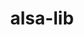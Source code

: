 ---
title: "alsa-lib"
layout: cache
categories: [package, develop-2024-02-25]
meta: {"versions": ["1.2.3.2"], "compilers": ["gcc@=11.4.0", "gcc@=9.4.0", "oneapi@=2024.0.0"], "oss": ["ubuntu20.04", "ubuntu22.04"], "platforms": ["linux"], "targets": ["neoverse_v1", "neoverse_v2", "ppc64le", "x86_64_v3"], "stacks": ["e4s", "e4s-neoverse-v2", "e4s-neoverse_v1", "e4s-oneapi", "e4s-power", "root"], "num_specs": 5, "num_specs_by_stack": {"e4s-neoverse_v1": 1, "root": 5, "e4s-power": 1, "e4s": 1, "e4s-neoverse-v2": 1, "e4s-oneapi": 1}}
spec_details: [{"hash": "tnalfs7cijcxg3t2l4qj4u2inyvwp2wy", "compiler": "gcc@=11.4.0", "versions": ["1.2.3.2"], "os": "ubuntu20.04", "platform": "linux", "target": "neoverse_v1", "variants": ["build_system=autotools", "~python"], "stacks": ["e4s-neoverse_v1", "root"], "size": "-", "tarball": "https://binaries.spack.io/develop-2024-02-25/build_cache/linux-ubuntu20.04-neoverse_v1/gcc-11.4.0/alsa-lib-1.2.3.2/linux-ubuntu20.04-neoverse_v1-gcc-11.4.0-alsa-lib-1.2.3.2-tnalfs7cijcxg3t2l4qj4u2inyvwp2wy.spack"}, {"hash": "3ncrt4dubwtpi4k7kfyt7eghz4slz4xf", "compiler": "gcc@=9.4.0", "versions": ["1.2.3.2"], "os": "ubuntu20.04", "platform": "linux", "target": "ppc64le", "variants": ["build_system=autotools", "~python"], "stacks": ["root", "e4s-power"], "size": "-", "tarball": "https://binaries.spack.io/develop-2024-02-25/build_cache/linux-ubuntu20.04-ppc64le/gcc-9.4.0/alsa-lib-1.2.3.2/linux-ubuntu20.04-ppc64le-gcc-9.4.0-alsa-lib-1.2.3.2-3ncrt4dubwtpi4k7kfyt7eghz4slz4xf.spack"}, {"hash": "ysvqfvecvqje75mdr4wbgd2egejwraj5", "compiler": "gcc@=11.4.0", "versions": ["1.2.3.2"], "os": "ubuntu20.04", "platform": "linux", "target": "x86_64_v3", "variants": ["build_system=autotools", "~python"], "stacks": ["root", "e4s"], "size": "-", "tarball": "https://binaries.spack.io/develop-2024-02-25/build_cache/linux-ubuntu20.04-x86_64_v3/gcc-11.4.0/alsa-lib-1.2.3.2/linux-ubuntu20.04-x86_64_v3-gcc-11.4.0-alsa-lib-1.2.3.2-ysvqfvecvqje75mdr4wbgd2egejwraj5.spack"}, {"hash": "v32hhgempdlrxt7pgtcyh2u3ctgabcsq", "compiler": "gcc@=11.4.0", "versions": ["1.2.3.2"], "os": "ubuntu22.04", "platform": "linux", "target": "neoverse_v2", "variants": ["build_system=autotools", "~python"], "stacks": ["root", "e4s-neoverse-v2"], "size": "-", "tarball": "https://binaries.spack.io/develop-2024-02-25/build_cache/linux-ubuntu22.04-neoverse_v2/gcc-11.4.0/alsa-lib-1.2.3.2/linux-ubuntu22.04-neoverse_v2-gcc-11.4.0-alsa-lib-1.2.3.2-v32hhgempdlrxt7pgtcyh2u3ctgabcsq.spack"}, {"hash": "qfsm53l5n3ezxohynjjkxuq5bybx6dzo", "compiler": "oneapi@=2024.0.0", "versions": ["1.2.3.2"], "os": "ubuntu22.04", "platform": "linux", "target": "x86_64_v3", "variants": ["build_system=autotools", "~python"], "stacks": ["root", "e4s-oneapi"], "size": "-", "tarball": "https://binaries.spack.io/develop-2024-02-25/build_cache/linux-ubuntu22.04-x86_64_v3/oneapi-2024.0.0/alsa-lib-1.2.3.2/linux-ubuntu22.04-x86_64_v3-oneapi-2024.0.0-alsa-lib-1.2.3.2-qfsm53l5n3ezxohynjjkxuq5bybx6dzo.spack"}]
---